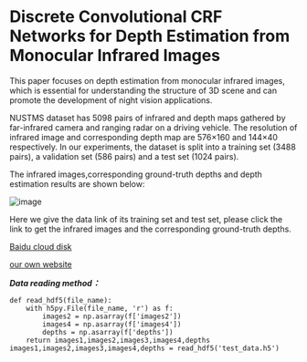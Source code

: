 # Discrete Convolutional CRF Networks for Depth Estimation from Monocular Infrared Images
   This paper focuses on depth estimation from monocular infrared images, which is essential for understanding the structure of 3D scene and can promote the development of night vision applications. 
  
  
  NUSTMS dataset has 5098 pairs of infrared and depth maps gathered by far-infrared camera and ranging radar on a driving vehicle. The resolution of infrared image and corresponding depth map are 576×160 and 144×40 respectively. In our experiments, the dataset is split into a training set (3488 pairs), a validation set (586 pairs) and a test set (1024 pairs).
  
  The infrared images,corresponding ground-truth depths and depth estimation results are shown below:
  
  ![image](https://github.com/ivyharding999/Discrete-Convolutional-CRF-Networks-for-Depth-Estimation-from-Monocular-Infrared-Images/blob/master/Infrared%20images/data.png)
  
  
  Here we give the data link of its training set and test set, please click the link to get the infrared images and the corresponding ground-truth depths.
  
  [Baidu cloud disk](https://pan.baidu.com/s/1P8570lNk1JMvTTCARrDvaQ)
  
  [our own website](http://173.82.206.254/doku.php?id=public&do=#dokuwiki__top)

***Data reading method：***
```
def read_hdf5(file_name):
    with h5py.File(file_name, 'r') as f:
        images2 = np.asarray(f['images2'])
        images4 = np.asarray(f['images4'])
        depths = np.asarray(f['depths'])
    return images1,images2,images3,images4,depths
images1,images2,images3,images4,depths = read_hdf5('test_data.h5')
```
